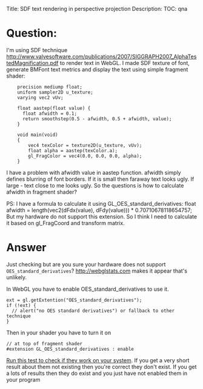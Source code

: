 Title: SDF text rendering in perspective projection
Description:
TOC: qna

# Question:

I'm using SDF technique http://www.valvesoftware.com/publications/2007/SIGGRAPH2007_AlphaTestedMagnification.pdf to render text in WebGL. I made SDF texture of font, generate BMFont text metrics and display the text using simple fragment shader:

        precision mediump float;
        uniform sampler2D u_texture;        
        varying vec2 vUv;

        float aastep(float value) {
          float afwidth = 0.1;
          return smoothstep(0.5 - afwidth, 0.5 + afwidth, value);
        }

        void main(void)
        {            
            vec4 texColor = texture2D(u_texture, vUv);
            float alpha = aastep(texColor.a);
            gl_FragColor = vec4(0.0, 0.0, 0.0, alpha);            
        }

I have a problem with afwidth value in aastep function. afwidth simply defines blurring of font borders. If it is small then faraway text looks ugly. If large - text close to me looks ugly. So the questions is how to calculate afwidth in fragment shader?

PS: I have a formula to calculate it using GL_OES_standard_derivatives:
float afwidth = length(vec2(dFdx(value), dFdy(value))) * 0.70710678118654757;
But my hardware do not support this extension. So I think I need to calculate it based on gl_FragCoord and transform matrix.

# Answer

Just checking but are you sure your hardware does not support `OES_standard_derivatives`? http://webglstats.com makes it appear that's unlikely.

In WebGL you have to enable OES_standard_derivatives to use it.

    ext = gl.getExtention("OES_standard_derivatives");
    if (!ext) {
      // alert("no OES standard derivatives") or fallback to other technique
    }

Then in your shader you have to turn it on

    // at top of fragment shader
    #extension GL_OES_standard_derivatives : enable

[Run this test to check if they work on your system](https://www.khronos.org/registry/webgl/sdk/tests/conformance/extensions/oes-standard-derivatives.html). If you get a very short result about them not existing then you're correct they don't exist. If you get a lots of results then they do exist and you just have not enabled them in your program

